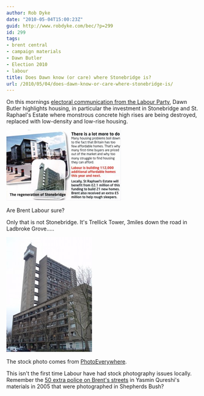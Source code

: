 ```yaml
---
author: Rob Dyke
date: "2010-05-04T15:00:23Z"
guid: http://www.robdyke.com/bec/?p=299
id: 299
tags:
- brent central
- campaign materials
- Dawn Butler
- Election 2010
- labour
title: Does Dawn know (or care) where Stonebridge is?
url: /2010/05/04/does-dawn-know-or-care-where-stonebridge-is/
---
```

On this mornings [electoral communication from the Labour Party](http://www.thestraightchoice.org/leaflets/4980), Dawn Butler highlights housing, in particular the investment in Stonebridge and St. Raphael's Estate where monstrous concrete high rises are being destroyed, replaced with low-density and low-rise housing.

<div id="attachment_303" style="width: 310px" class="wp-caption alignleft">
  <a href="/pubfiles/2010/05/04may-stonebridge.jpg"><img class="size-medium wp-image-303" title="Regeneration of Trellick Tower?" src="/pubfiles/2010/05/04may-stonebridge-300x185.jpg" alt="Are Brent Labour sure?" width="300" height="185" /></a>
  
  <p class="wp-caption-text">
    Are Brent Labour sure?
  </p>
</div>

Only that is not Stonebridge. It's Trellick Tower, 3miles down the road in Ladbroke Grove.....

[<img class="alignleft size-medium wp-image-304" title="trellick tower" src="/pubfiles/2010/05/trellick_tower_concreteP1039506-224x300.jpg" alt="Stock photography troubles." width="224" height="300" />](/pubfiles/2010/05/trellick_tower_concreteP1039506.jpg)

The stock photo comes from [PhotoEverywhere](http://www.photoeverywhere.co.uk/britain/london/slides/trellick_tower_concreteP1039506_jpg_orig.htm).

This isn't the first time Labour have had stock photography issues locally. Remember the [50 extra police on Brent's streets](http://www.robdyke.com/bec/2005/04/27/fifty-extra-police-officers-in-brent/) in Yasmin Qureshi's materials in 2005 that were photographed in Shepherds Bush?